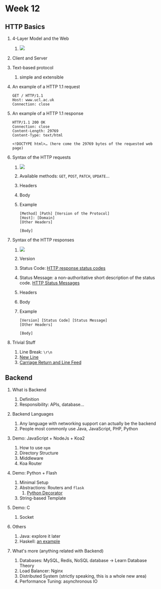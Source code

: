 # Week 12

## HTTP Basics

1. 4-Layer Model and the Web
   1. ![](https://developer.mozilla.org/en-US/docs/Web/HTTP/Overview/http-layers.png)
2. Client and Server
3. Text-based protocol
   1. simple and extensible
4. An example of a HTTP 1.1 request

    ```http
    GET / HTTP/1.1
    Host: www.ucl.ac.uk
    Connection: close

    ```
5. An example of a HTTP 1.1 response

    ```http
    HTTP/1.1 200 OK
    Connection: close
    Content-Length: 29769
    Content-Type: text/html

    <!DOCTYPE html>… (here come the 29769 bytes of the requested web page)
    ```

6. Syntax of the HTTP requests
   1. ![](https://developer.mozilla.org/en-US/docs/Web/HTTP/Overview/http_request.png)
   2. Available methods: `GET`, `POST`, `PATCH`, `UPDATE`...
   3. Headers
   4. Body
   5. Example

        ```http
        [Method] [Path] [Version of the Protocol]
        [Host]: [Domain]
        [Other Headers]

        [Body]
        ```

7. Syntax of the HTTP responses
   1. ![](https://developer.mozilla.org/en-US/docs/Web/HTTP/Overview/http_response.png)
   2. Version
   3. Status Code: [HTTP response status codes](https://developer.mozilla.org/en-US/docs/Web/HTTP/Status)
   4. Status Message: a non-authoritative short description of the status code. [HTTP Status Messages](https://www.w3schools.com/tags/ref_httpmessages.asp)
   5. Headers
   6. Body
   7. Example

        ```http
        [Version] [Status Code] [Status Message]
        [Other Headers]

        [Body]
        ```

8. Trivial Stuff
   1. Line Break: `\r\n`
   2. [New Line](https://en.wikipedia.org/wiki/Newline)
   3. [Carriage Return and Line Feed](https://stackoverflow.com/questions/3091524/what-are-carriage-return-linefeed-and-form-feed)


## Backend

1. What is Backend
   1. Definition
   2. Responsibility: APIs, database...

2. Backend Languages
   1. Any language with networking support can actually be the backend
   2. People most commonly use Java, JavaScript, PHP, Python

3. Demo: JavaScript + NodeJs + Koa2
   1. How to use `npm`
   2. Directory Structure
   3. Middleware
   4. Koa Router

4. Demo: Python + Flash
   1. Minimal Setup
   2. Abstractions: Routers and `flask`
      1. [Python Decorator](https://realpython.com/primer-on-python-decorators/)
   3. String-based Template

5. Demo: C
   1. Socket

6. Others
   1. Java: explore it later
   2. Haskell: [an example](https://dev.to/leandronsp/a-crud-journey-in-haskell-part-ii-socket-programming-2po1)

7. What's more (anything related with Backend)
   1. Databases: MySQL, Redis, NoSQL database -> Learn Database Theory
   2. Load Balancer: Nginx
   3. Distributed System (strictly speaking, this is a whole new area)
   4. Performance Tuning: asynchronous IO